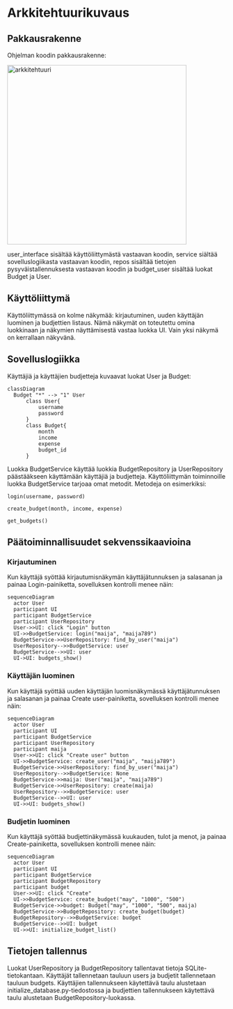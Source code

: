 # Arkkitehtuurikuvaus

## Pakkausrakenne

Ohjelman koodin pakkausrakenne:

<img width="412" alt="arkkitehtuuri" src="https://user-images.githubusercontent.com/114645764/231719989-e6e21d80-7371-4483-9021-d198ac6ba413.png">

user_interface sisältää käyttöliittymästä vastaavan koodin, service siältää sovelluslogiikasta vastaavan koodin, repos sisältää tietojen pysyväistallennuksesta vastaavan koodin ja budget_user sisältää luokat Budget ja User.

## Käyttöliittymä

Käyttöliittymässä on kolme näkymää: kirjautuminen, uuden käyttäjän luominen ja budjettien listaus. Nämä näkymät on toteutettu omina luokkinaan ja näkymien 
näyttämisestä vastaa luokka UI. Vain yksi näkymä on kerrallaan näkyvänä.

## Sovelluslogiikka

Käyttäjiä ja käyttäjien budjetteja kuvaavat luokat User ja Budget:
```mermaid
classDiagram
  Budget "*" --> "1" User
      class User{
          username
          password
      }
      class Budget{
          month
          income
          expense
          budget_id
      }
```

Luokka BudgetService käyttää luokkia BudgetRepository ja UserRepository päästääkseen käyttämään käyttäjiä ja budjetteja. Käyttöliittymän toiminnoille luokka BudgetService tarjoaa omat metodit. 
Metodeja on esimerkiksi: 

```login(username, password)```

```create_budget(month, income, expense)```

```get_budgets()```

## Päätoiminnallisuudet sekvenssikaavioina

### Kirjautuminen

Kun käyttäjä syöttää kirjautumisnäkymän käyttäjätunnuksen ja salasanan ja painaa Login-painiketta, sovelluksen kontrolli menee näin:

```mermaid
sequenceDiagram
  actor User
  participant UI
  participant BudgetService
  participant UserRepository
  User->>UI: click "Login" button
  UI->>BudgetService: login("maija", "maija789")
  BudgetService->>UserRepository: find_by_user("maija")
  UserRepository-->>BudgetService: user
  BudgetService-->>UI: user
  UI->UI: budgets_show()
```

### Käyttäjän luominen

Kun käyttäjä syöttää uuden käyttäjän luomisnäkymässä käyttäjätunnuksen ja salasanan ja painaa Create user-painiketta, sovelluksen kontrolli menee näin:

```mermaid
sequenceDiagram
  actor User
  participant UI
  participant BudgetService
  participant UserRepository
  participant maija
  User->>UI: click "Create user" button
  UI->>BudgetService: create_user("maija", "maija789")
  BudgetService->>UserRepository: find_by_user("maija")
  UserRepository-->>BudgetService: None
  BudgetService->>maija: User("maija", "maija789")
  BudgetService->>UserRepository: create(maija)
  UserRepository-->>BudgetService: user
  BudgetService-->>UI: user
  UI->>UI: budgets_show()
```

### Budjetin luominen

Kun käyttäjä syöttää budjettinäkymässä kuukauden, tulot ja menot, ja painaa Create-painiketta, sovelluksen kontrolli menee näin:

```mermaid
sequenceDiagram
  actor User
  participant UI
  participant BudgetService
  participant BudgetRepository
  participant budget
  User->>UI: click "Create"
  UI->>BudgetService: create_budget("may", "1000", "500")
  BudgetService->>budget: Budget("may", "1000", "500", maija)
  BudgetService->>BudgetRepository: create_budget(budget)
  BudgetRepository-->>BudgetService: budget
  BudgetService-->>UI: budget
  UI->>UI: initialize_budget_list()
```

## Tietojen tallennus 

Luokat UserRepository ja BudgetRepository tallentavat tietoja SQLite-tietokantaan. Käyttäjät tallennetaan tauluun users ja budjetit tallennetaan tauluun budgets. Käyttäjien tallennukseen käytettävä taulu alustetaan initialize_database.py-tiedostossa ja budjettien tallennukseen käytettävä taulu alustetaan BudgetRepository-luokassa.
